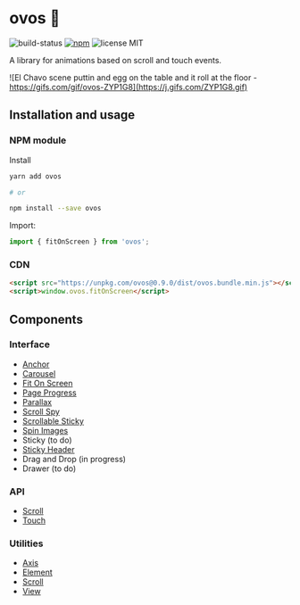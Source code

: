 # ovos 🍳

![build-status](https://travis-ci.com/jomarcardoso/ovos.svg?branch=master)
[![npm](https://shields.io/npm/v/ovos)](https://www.npmjs.com/package/ovos)
![license MIT](https://camo.githubusercontent.com/83d3746e5881c1867665223424263d8e604df233d0a11aae0813e0414d433943/68747470733a2f2f696d672e736869656c64732e696f2f62616467652f6c6963656e73652d4d49542d626c75652e737667)

A library for animations based on scroll and touch events.

![El Chavo scene puttin and egg on the table and it roll at the floor - https://gifs.com/gif/ovos-ZYP1G8](https://j.gifs.com/ZYP1G8.gif)

## Installation and usage

### NPM module

Install

```sh
yarn add ovos

# or

npm install --save ovos
```

Import:

```js
import { fitOnScreen } from 'ovos';
```

### CDN

```html
<script src="https://unpkg.com/ovos@0.9.0/dist/ovos.bundle.min.js"></script>
<script>window.ovos.fitOnScreen</script>
```

## Components

### Interface

- [Anchor](/src/interface/anchor)
- [Carousel](/src/interface/carousel)
- [Fit On Screen](/src/interface/fit-on-screen)
- [Page Progress](/src/interface/page-progress)
- [Parallax](/src/interface/parallax)
- [Scroll Spy](/src/interface/scroll-spy)
- [Scrollable Sticky](/src/interface/scrollable-sticky)
- [Spin Images](/src/interface/spin-images)
- Sticky (to do)
- [Sticky Header](/src/interface/scrollable-sticky)
- Drag and Drop (in progress)
- Drawer (to do)

### API

- [Scroll](/src/api/scroll)
- [Touch](/src/api/touch)

### Utilities

- [Axis](/src/utilities/axis)
- [Element](/src/utilities/element)
- [Scroll](/src/utilities/scroll)
- [View](/src/utilities/view)
